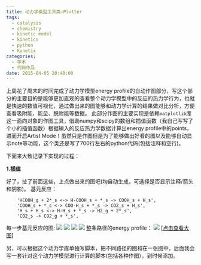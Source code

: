 ```yaml
---
title: 动力学模型工具类–Plotter
tags:
  - catalysis
  - chemistry
  - kinetic model
  - kinetics
  - python
  - Kynetix
categories:
  - 学术
  - 代码作品
date: 2015-04-05 20:48:00
---
```


上周花了周末的时间完成了动力学模型energy profile的自动作图部分，写这个部分的主要目的是能够更加直观的查看整个动力学模型中的反应的热力学行为，也就是快速的数值可视化，通过做出来的图能够和动力学计算的结果做对比分析，方便查看吸附能、能垒、脱附能等数据。
此部分作图的主要实现是依赖`matplotlib`库这一面向对象的作图工具，借助numpy和scipy的数组和插值函数（我自己写写了个小的插值函数）根据输入的反应热力学数据计算出energy profile中的points，进而开启Artist Mode！虽然只是作图但是为了能够做出好看的图以及能够自动显示note等功能，这个类还是写了700行左右的python代码(包括注释和空行)。

<!-- more -->

下面来大致记录下实现的过程：

**1.插值**

好了，扯了前面这些，上点做出来的图吧(均自动生成，可选择是否显示注释/箭头和阴影)。
基元反应：
```
    'HCOOH_g + 2*_s <-> H-COOH_s + *_s -> COOH_s + H_s',  
    'COOH_s + *_s <-> COO-H_s + *_s -> CO2_s + H_s',
    'H_s + H_s <-> H-H_s + *_s -> H2_g + 2*_s',
    'CO2_s -> CO2_g + *_s',
```
每一步基元反应的图:
![](0.gif)
![](1.gif)
![](2.gif)
![](3.gif)
整条路径的energy profile：
![](multi_energy_diagram.jpeg)
[[点击查看大图](2015/04/05/动力学模型工具类–Plotter/multi_energy_diagram.jpeg)]

另，可以根据这个动力学库单独写脚本，把不同路径的图和在一张图中，后面我会写一套针对这个动力学模型进行计算的脚本(包括各种作图），到时候添加。
